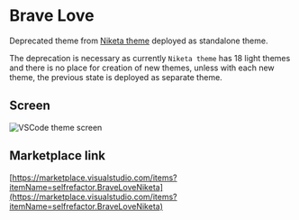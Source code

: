 # Brave Love

Deprecated theme from [Niketa theme](https://marketplace.visualstudio.com/items?itemName=selfrefactor.Niketa-theme) deployed as standalone theme.

The deprecation is necessary as currently `Niketa theme` has 18 light themes and there is no place for creation of new themes, unless with each new theme, the previous state is deployed as separate theme.

## Screen

![VSCode theme screen](https://github.com/selfrefactor/niketa-themes/blob/master/packages/brave_love/theme/brave.love.png?raw=true)

## Marketplace link

[https://marketplace.visualstudio.com/items?itemName=selfrefactor.BraveLoveNiketa](https://marketplace.visualstudio.com/items?itemName=selfrefactor.BraveLoveNiketa)